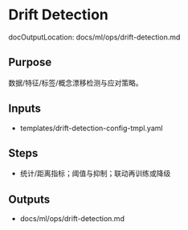 # Drift Detection

docOutputLocation: docs/ml/ops/drift-detection.md

## Purpose

数据/特征/标签/概念漂移检测与应对策略。

## Inputs

- templates/drift-detection-config-tmpl.yaml

## Steps

- 统计/距离指标；阈值与抑制；联动再训练或降级

## Outputs

- docs/ml/ops/drift-detection.md

